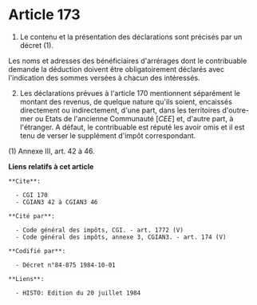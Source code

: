 # Article 173

1. Le contenu et la présentation des déclarations sont précisés par un décret (1).

Les noms et adresses des bénéficiaires d'arrérages dont le contribuable demande la déduction doivent être obligatoirement
déclarés avec l'indication des sommes versées à chacun des intéressés.

2. Les déclarations prévues à l'article 170 mentionnent séparément le montant des revenus, de quelque nature qu'ils soient,
encaissés directement ou indirectement, d'une part, dans les territoires d'outre-mer ou Etats de l'ancienne Communauté
[*CEE*] et, d'autre part, à l'étranger. A défaut, le contribuable est réputé les avoir omis et il est tenu de verser le
supplément d'impôt correspondant.

(1) Annexe III, art. 42 à 46.

**Liens relatifs à cet article**

	**Cite**:

	  - CGI 170
	  - CGIAN3 42 à CGIAN3 46

	**Cité par**:

	  - Code général des impôts, CGI. - art. 1772 (V)
	  - Code général des impôts, annexe 3, CGIAN3. - art. 174 (V)

	**Codifié par**:

	  - Décret n°84-875 1984-10-01

	**Liens**:

	  - HISTO: Edition du 20 juillet 1984
